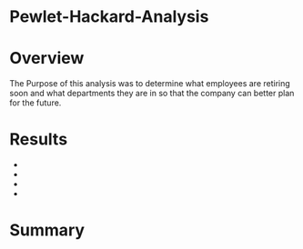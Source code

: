 # Pewlet-Hackard-Analysis
# Overview
The Purpose of this analysis was to determine what employees are retiring soon and what departments they are in so that the company can better plan for the future. 
# Results
*
*
*
*
# Summary
